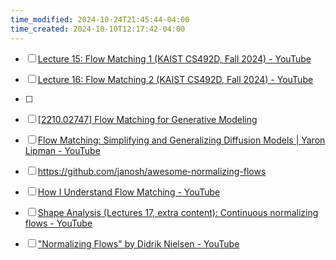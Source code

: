 ```yaml
---
time_modified: 2024-10-24T21:45:44-04:00
time_created: 2024-10-10T12:17:42-04:00
---
```

- [ ] [Lecture 15: Flow Matching 1 (KAIST CS492D, Fall 2024) - YouTube](https://www.youtube.com/watch?v=B4FfBNKl2tg)
- [ ] [Lecture 16: Flow Matching 2 (KAIST CS492D, Fall 2024) - YouTube](https://www.youtube.com/watch?v=TTftvNfSH6E)
- [ ] 
- [ ] [\[2210.02747\] Flow Matching for Generative Modeling](https://arxiv.org/abs/2210.02747)
- [ ] [Flow Matching: Simplifying and Generalizing Diffusion Models | Yaron Lipman - YouTube](https://www.youtube.com/watch?v=5ZSwYogAxYg)
- [ ] https://github.com/janosh/awesome-normalizing-flows


- [ ] [How I Understand Flow Matching - YouTube](https://www.youtube.com/watch?v=DDq_pIfHqLs)
- [ ] [Shape Analysis (Lectures 17, extra content): Continuous normalizing flows - YouTube](https://youtu.be/RthYBGDk7lQ?si=iwAKQ3w4wttTs4au)
- [ ] ["Normalizing Flows" by Didrik Nielsen - YouTube](https://www.youtube.com/watch?v=bu9WZ0RFG0U)